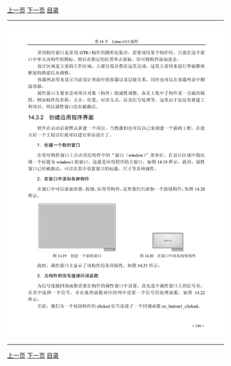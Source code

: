 [上一页](360.md) [下一页](362.md) [目录](../README.md)

***

![361](../images/361.png)

***

[上一页](360.md) [下一页](362.md) [目录](../README.md)